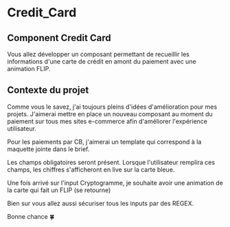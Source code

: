 # Credit_Card

## Component Credit Card
Vous allez développer un composant permettant de recueillir les informations d'une carte de crédit en amont du paiement avec une animation FLIP.

## Contexte du projet
Comme vous le savez, j'ai toujours pleins d'idées d'amélioration pour mes projets. J'aimerai mettre en place un nouveau composant au moment du paiement sur tous mes sites e-commerce afin d'améliorer l'expérience utilisateur.

Pour les paiements par CB, j'aimerai un template qui correspond à la maquette jointe dans le brief.

Les champs obligatoires seront présent. Lorsque l'utilisateur remplira ces champs, les chiffres s'afficheront en live sur la carte bleue.

Une fois arrivé sur l'input Cryptogramme, je souhaite avoir une animation de la carte qui fait un FLIP (se retourne)

Bien sur vous allez aussi sécuriser tous les inputs par des REGEX.

Bonne chance 🍀
